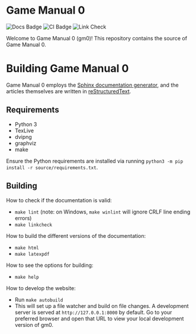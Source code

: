 Game Manual 0
=============
![Docs Badge](https://readthedocs.org/projects/game-manual-zero/badge/) ![CI Badge](https://github.com/gamemanual0/gm0/workflows/CI/badge.svg) ![Link Check](https://github.com/gamemanual0/gm0/workflows/Link%20Check/badge.svg)

Welcome to Game Manual 0 (gm0)!
This repository contains the source of Game Manual 0.

Building Game Manual 0
======================
Game Manual 0 employs the 
[Sphinx documentation generator](https://www.sphinx-doc.org/en/master/), 
and the articles themselves are written in 
[reStructuredText](http://docutils.sourceforge.net/rst.html).  

Requirements
------------
* Python 3
* TexLive
* dvipng
* graphviz
* make

Ensure the Python requirements are installed via running 
`python3 -m pip install -r source/requirements.txt`.

Building
--------

How to check if the documentation is valid:
* `make lint` (note: on Windows, `make winlint` will ignore CRLF line ending errors)
* `make linkcheck`

How to build the different versions of the documentation:
* `make html`
* `make latexpdf`

How to see the options for building:
* `make help`

How to develop the website:
* Run `make autobuild`
* This will set up a file watcher and build on file changes. A development server is served at `http://127.0.0.1:8000` by default. Go to your preferred browser and open that URL to view your local development version of gm0.
